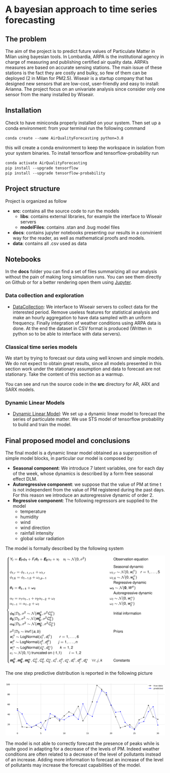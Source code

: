 # A bayesian approach to time series forecasting

## The problem

The aim of the project is to predict future values of Particulate Matter in Milan using bayesian tools. In Lombardia, ARPA is the institutional agency in charge of measuring and publishing certified air quality data. ARPA’s measures are based on accurate sensing stations. The main issue of these stations is the fact they are costly and bulky, so few of them can be deployed (2 in Milan for PM2.5). Wiseair is a startup company that has designed new sensors that are low-cost, user-friendly and easy to install: Arianna.
The project focus on an univariate analysis since consider only one sensor from the many installed by Wiseair.

## Installation

Check to have miniconda properly installed on your system. Then set up a conda environment: from your terminal run the following command
```
conda create --name AirQualityForecasting python=3.8
```
this will create a conda environment to keep the workspace in isolation from your system binaries. 
To install tensorflow and tensorflow-probability run
```
conda activate AirQualityForecasting
pip install --upgrade tensorflow
pip install --upgrade tensorflow-probability
```
## Project structure

Project is organized as follow
* **src**: contains all the source code to run the models
  * **libs**: contains external libraries, for example the interface to Wiseair servers
  * **modelFiles**: contains .stan and .bug model files 
* **docs**: contains jupyter notebooks presenting our results in a convinient way for the reader, as well as mathematical proofs and models.
* **data**: contains all .csv used as data

## Notebooks 
In the **docs** folder you can find a set of files summarizing all our analysis without the pain of making long simulation runs. You can see them directly on Github or for a better rendering open them using [Jupyter](https://jupyter.org/).

### Data collection and exploration

* [DataCollection](https://github.com/AlePalu/AirQualityForecasting/blob/master/docs/1-DataCollection.ipynb): We interface to Wiseair servers to collect data for the interested period. Remove useless features for statistical analysis and make an hourly aggregation to have data sampled with an uniform frequency. Finally integration of weather conditions using ARPA data is done. At the end the dataset in CSV format is produced (Written in python so to be able to interface with data servers).

### Classical time series models

We start by trying to forecast our data using well known and simple models. We do not expect to obtain great results, since all models presented in this section work under the stationary assumption and data to forecast are not stationary. Take the content of this section as a warmup.

You can see and run the source code in the **src** directory for AR, ARX and SARX models.

### Dynamic Linear Models

* [Dynamic Linear Model](https://github.com/AlePalu/AirQualityForecasting/blob/master/docs/3-DynamicLinearModel.ipynb): We set up a dynamic linear model to forecast the series of particulate matter. We use STS model of tensorflow probability to build and train the model.

## Final proposed model and conclusions

The final model is a dynamic linear model obtained as a superposition of simple model blocks, in particular our model is composed by:

* **Seasonal component**: We introduce 7 latent variables, one for each day of the week, whose dynamics is described by a form free seasonal effect DLM.
* **Autoregressive component**: we suppose that the value of PM at time t is not independent from the value of PM registered during the past days. For this reason we introduce an autoregressive dynamic of order 2.
* **Regressive component**: The following regressors are supplied to the model
  * temperature
  * humidity
  * wind
  * wind direction
  * rainfall intensity
  * global solar radiation

The model is formally described by the following system

![model](./model.png)

The one step predictive distribution is reported in the following picture

![onesteppredictive](./onesteppredictive.png)

The model is not able to correctly forecast the presence of peaks while is quite good in adapting for a decrease of the levels of PM. Indeed weather conditions are often related to a decrease of the level of pollutants instead of an increase. Adding more information to forecast an increase of the level of pollutants may increase the forecast capabilities of the model.
